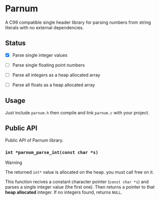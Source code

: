 # Parnum

A C99 compatible single header library for parsing numbers from string literals with no external dependencies.


## Status

- [x] Parse single integer values
- [ ] Parse single floating point numbers
- [ ] Parse all integers as a heap allocated array
- [ ] Parse all floats as a heap allocated array


## Usage
Just include `parnum.h` then compile and link `parnum.c` with your project.


## Public API
Public API of Parnum library.

### `int *parnum_parse_int(const char *s)`

> [!WARNING]
> The returned `int*` value is allocated on the heap. you must call free on it.

This function recives a constant character pointer (`const char *s`) and parses a single integer value (the first one).
Then returns a pointer to that **heap allocated** integer. If no integers found, returns `NULL`.
